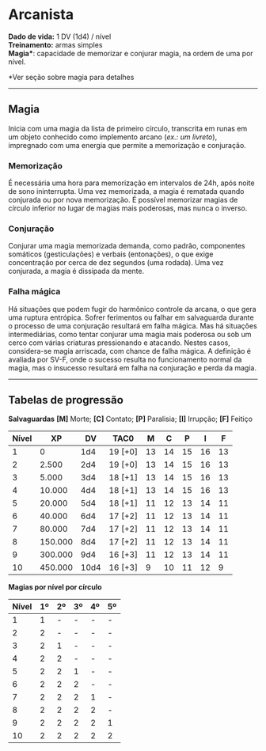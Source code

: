 # Arcanista

**Dado de vida:** 1 DV (1d4) / nível  
**Treinamento:** armas simples  
**Magia\***: capacidade de memorizar e conjurar magia, na ordem de uma por nível.  

\*Ver seção sobre magia para detalhes

---

## Magia
Inicia com uma magia da lista de primeiro círculo, transcrita em runas em um objeto conhecido como implemento arcano (*ex.: um livreto*), impregnado com uma energia que permite a memorização e conjuração.

### Memorização
É necessária uma hora para memorização em intervalos de 24h, após noite de sono ininterrupta. Uma vez memorizada, a magia é rematada quando conjurada ou por nova memorização. É possível memorizar magias de círculo inferior no lugar de magias mais poderosas, mas nunca o inverso.

### Conjuração
Conjurar uma magia memorizada demanda, como padrão, componentes somáticos (gesticulações) e verbais (entonações), o que exige concentração por cerca de dez segundos (uma rodada). Uma vez conjurada, a magia é dissipada da mente.

### Falha mágica
Há situações que podem fugir do harmônico controle da arcana, o que gera uma ruptura entrópica. Sofrer ferimentos ou falhar em salvaguarda durante o processo de uma conjuração resultará em falha mágica. Mas há situações intermediárias, como tentar conjurar uma magia mais poderosa ou sob um cerco com várias criaturas pressionando e atacando. Nestes casos, considera-se magia arriscada, com chance de falha mágica. A definição é avaliada por SV-F, onde o sucesso resulta no funcionamento normal da magia, mas o insucesso resultará em falha na conjuração e perda da magia.

---

## Tabelas de progressão

**Salvaguardas**
**[M]** Morte; **[C]** Contato; **[P]** Paralisia; **[I]** Irrupção; **[F]** Feitiço

| Nível | XP      | DV   | TAC0    | M   | C   | P   | I   | F   |
| ----- | ------- | ---- | ------- | --- | --- | --- | --- | --- |
| 1     | 0       | 1d4  | 19 [+0] | 13  | 14  | 15  | 16  | 13  |
| 2     | 2.500   | 2d4  | 19 [+0] | 13  | 14  | 15  | 16  | 13  |
| 3     | 5.000   | 3d4  | 18 [+1] | 13  | 14  | 15  | 16  | 13  |
| 4     | 10.000  | 4d4  | 18 [+1] | 13  | 14  | 15  | 16  | 13  |
| 5     | 20.000  | 5d4  | 18 [+1] | 11  | 12  | 13  | 14  | 11  |
| 6     | 40.000  | 6d4  | 17 [+2] | 11  | 12  | 13  | 14  | 11  |
| 7     | 80.000  | 7d4  | 17 [+2] | 11  | 12  | 13  | 14  | 11  |
| 8     | 150.000 | 8d4  | 17 [+2] | 11  | 12  | 13  | 14  | 11  |
| 9     | 300.000 | 9d4  | 16 [+3] | 11  | 12  | 13  | 14  | 11  |
| 10    | 450.000 | 10d4 | 16 [+3] | 9   | 10  | 11  | 12  | 9   |


**Magias por nível por círculo**

| Nível | 1º  | 2º  | 3º  | 4º  | 5º  |
| ----- | --- | --- | --- | --- | --- |
| 1     | 1   | -   | -   | -   | -   |
| 2     | 2   | -   | -   | -   | -   |
| 3     | 2   | 1   | -   | -   | -   |
| 4     | 2   | 2   | -   | -   | -   |
| 5     | 2   | 2   | 1   | -   | -   |
| 6     | 2   | 2   | 2   | -   | -   |
| 7     | 2   | 2   | 2   | 1   | -   |
| 8     | 2   | 2   | 2   | 2   | -   |
| 9     | 2   | 2   | 2   | 2   | 1   |
| 10    | 2   | 2   | 2   | 2   | 2   |
